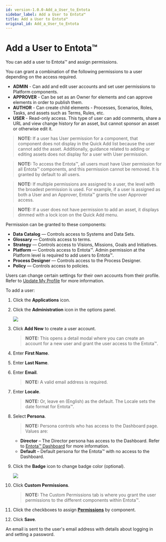 ```yaml
---
id: version-1.0.0-Add_a_User_to_Entota
sidebar_label: Add a User to Entota™
title: Add a User to Entota™
original_id: Add_a_User_to_Entota
---
```


# Add a User to Entota™

You can add a user to Entota™ and assign permissions.

You can grant a combination of the following permissions to a user
depending on the access required.

  - **ADMIN** - Can add and edit user accounts and set user permissions
    to Platform components.
  - **APPROVER** - Can be set as an Owner for elements and can approve
    elements in order to publish them.
  - **AUTHOR** - Can create child elements - Processes, Scenarios,
    Roles, Tasks, and assets such as Terms, Rules, etc.
  - **USER** - Read-only access. This type of user can add comments,
    share a URL and view change history for an asset, but cannot sponsor
    an asset or otherwise edit it.

>**NOTE:** If a user has User permission for a component, that component
does not display in the Quick Add list because the user cannot add the
asset. Additionally, guidance related to adding or editing assets does
not display for a user with User permission.

>**NOTE:** To access the Entota™, all users must have User permission for
all Entota™ components, and this permission cannot be removed. It is
granted by default to all users.

>**NOTE:** If multiple permissions are assigned to a user, the level with
the broadest permission is used. For example, if a user is assigned as
both a User and an Approver, Entota™ grants the user Approver access.

>**NOTE:** If a user does not have permission to add an asset, it
displays dimmed with a lock icon on the Quick Add menu.

Permission can be granted to these components:

  - **Data Catalog** — Controls access to Systems and Data Sets.
  - **Glossary** — Controls access to terms.
  - **Strategy** — Controls access to Visions, Missions, Goals and
    Initiatives.
  - **Platform** — Controls access to Entota™. Admin permission at the
    Platform level is required to add users to Entota™.
  - **Process Designer** — Controls access to the Process Designer.
  - **Policy** — Controls access to policies.

Users can change certain settings for their own accounts from their
profile. Refer to [Update My Profile](Update_My_Profile.md) for
more information.

To add a user:

1.  Click the **Applications** icon.

2.  Click the **Administration** icon in the options panel.
    
    ![](Resources/Images/Add_a_User_to_the_IGC.png)

3.  Click **Add New** to create a user account.
    
    >**NOTE:** This opens a detail modal where you can create an account
    for a new user and grant the user access to the Entota™.

4.  Enter **First Name**.

5.  Enter **Last Name**.

6.  Enter **Email**.
    
    >**NOTE:** A valid email address is required.

7.  Enter **Locale**.
    
    >**NOTE:** Or, leave en (English) as the default. The Locale sets the
    date format for Entota™.

8.  Select **Persona**.
    
    >**NOTE:** Persona controls who has access to the Dashboard page.
    Values are:
    
      - **Director** – The Director persona has access to the Dashboard.
        Refer to [Entota™ Dashboard](Director_Dashboard.md) for more
        information.
      - **Default** – Default persona for the Entota™ with no access to
        the Dashboard.

9.  Click the **Badge** icon to change badge color (optional).
    
    ![](Resources/Images/badge_color_pick.png)

10. Click **Custom Permissions**.
    
    >**NOTE:** The Custom Permissions tab is where you grant the user
    permissions to the different components within Entota™.

11. Click the checkboxes to assign
    **[Permissions](Popup_Permissions.md)** by component.

12. Click **Save**.

An email is sent to the user's email address with details about logging
in and setting a password.
